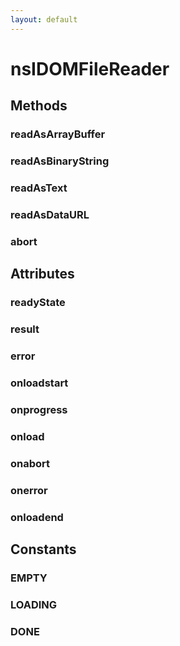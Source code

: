 ```yaml
---
layout: default
---
```


# nsIDOMFileReader #

## Methods ##

### readAsArrayBuffer ###

### readAsBinaryString ###

### readAsText ###

### readAsDataURL ###

### abort ###

## Attributes ##

### readyState ###

### result ###

### error ###

### onloadstart ###

### onprogress ###

### onload ###

### onabort ###

### onerror ###

### onloadend ###

## Constants ##

### EMPTY ###

### LOADING ###

### DONE ###
